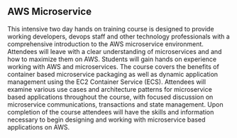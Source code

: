 ## AWS Microservice

This intensive two day hands on training course is designed to provide working developers, devops staff and other technology professionals with a comprehensive introduction to the AWS microservice environment. Attendees will leave with a clear understanding of microservices and and how to maximize them on AWS. Students will gain hands on experience working with AWS and microservices. The course covers the benefits of container based microservice packaging as well as dynamic application management using the EC2 Container Service (ECS). Attendees will examine various use cases and architecture patterns for microservice based applications throughout the course, with focused discussion on microservice communications, transactions and state management. Upon completion of the course attendees will have the skills and information necessary to begin designing and working with microservice based applications on AWS.
